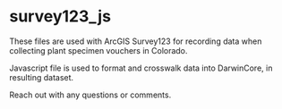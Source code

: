 # survey123_js
These files are used with ArcGIS Survey123 for recording data when collecting plant specimen vouchers in Colorado.

Javascript file is used to format and crosswalk data into DarwinCore, in resulting dataset.

Reach out with any questions or comments.

